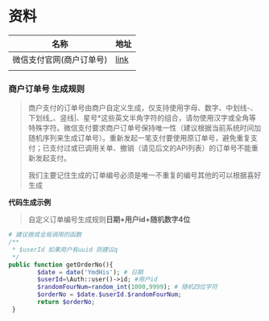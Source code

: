 # 资料

| 名称                     | 地址                                                         |
| ------------------------ | ------------------------------------------------------------ |
| 微信支付官网(商户订单号) | [link](https://pay.weixin.qq.com/wiki/doc/api/native.php?chapter=4_2) |
|                          |                                                              |



### 商户订单号 生成规则

> 商户支付的订单号由商户自定义生成，仅支持使用字母、数字、中划线-、下划线_、竖线|、星号*这些英文半角字符的组合，请勿使用汉字或全角等特殊字符。微信支付要求商户订单号保持唯一性（建议根据当前系统时间加随机序列来生成订单号）。重新发起一笔支付要使用原订单号，避免重复支付；已支付过或已调用关单、撤销（请见后文的API列表）的订单号不能重新发起支付。
>
> 我们主要记住生成的订单编号必须是唯一不重复的编号其他的可以根据喜好生成

**代码生成示例**

> 自定义订单编号生成规则**日期+用户id+随机数字4位**

```php
# 建议做成全局调用的函数
/**
 * $userId 如果用户有uuid 则建议q
 */
public function getOrderNo(){
        $date = date('YmdHis'); # 日期
        $userId=\Auth::user()->id; #用户id
        $randomFourNum=random_int(1000,9999); # 随机四位字符
        $orderNo = $date.$userId.$randomFourNum; 
        return $orderNo;
 }
```

